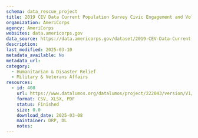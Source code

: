 ```yaml
---
schema: data_rescue_project 
title: 2019 CEV Data Current Population Survey Civic Engagement and Volunteering Supplement
organization: AmeriCorps
agency: AmeriCorps
websites: data.americorps.gov
data_source: https://data.americorps.gov/dataset/2019-CEV-Data-Current-Population-Survey-Civic-Enga/a6ak-yd7k
description: 
last_modified: 2025-03-10
metadata_available: No
metadata_url: 
category:
  - Humanitarian & Disaster Relief 
  - Military & Veterans Affairs 
resources:
  - id: 408
    url: https://www.datalumos.org/datalumos/project/222043/version/V1/view
    format: CSV, XLSX, PDF
    status: Finished
    size: 0.0
    download_date: 2025-03-08
    maintainer: DRP, DL
    notes: 
---
```

